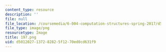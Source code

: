 ```yaml
---
content_type: resource
description: ''
file: null
file_location: /coursemedia/6-004-computation-structures-spring-2017/d5012027137282825f1270ed0cd631f9_197.png
file_type: image/png
resourcetype: Image
title: 197.png
uid: d5012027-1372-8282-5f12-70ed0cd631f9
---
```

